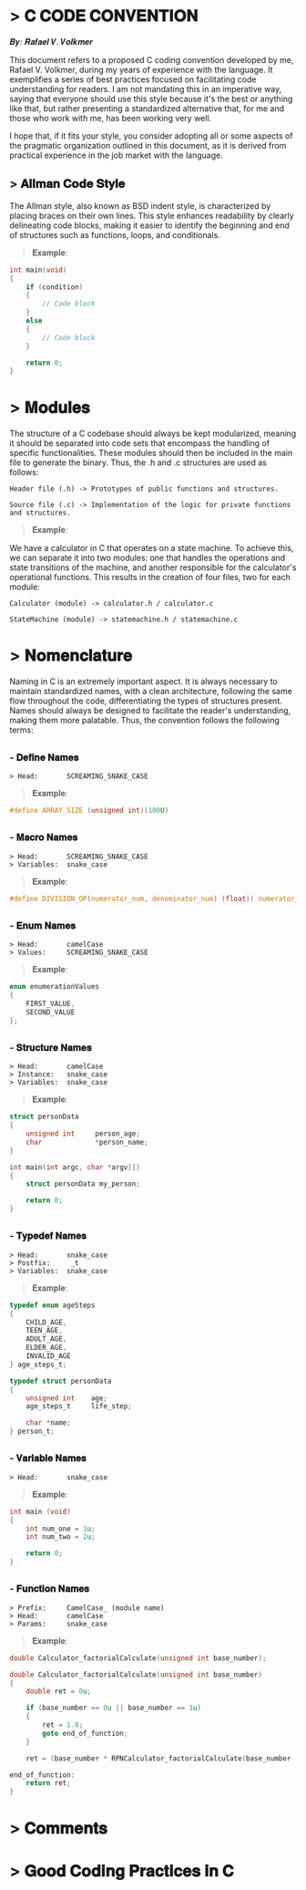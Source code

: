 # > 𝐂 𝐂𝐎𝐃𝐄 𝐂𝐎𝐍𝐕𝐄𝐍𝐓𝐈𝐎𝐍

𝑩𝒚: 𝑹𝒂𝒇𝒂𝒆𝒍 𝑽. 𝑽𝒐𝒍𝒌𝒎𝒆𝒓

This document refers to a proposed C coding convention developed by me, Rafael V. Volkmer, during my years of experience with the language. It exemplifies a series of best practices focused on facilitating code understanding for readers. I am not mandating this in an imperative way, saying that everyone should use this style because it's the best or anything like that, but rather presenting a standardized alternative that, for me and those who work with me, has been working very well.

I hope that, if it fits your style, you consider adopting all or some aspects of the pragmatic organization outlined in this document, as it is derived from practical experience in the job market with the language.

## > 𝐀𝐥𝐥𝐦𝐚𝐧 𝐂𝐨𝐝𝐞 𝐒𝐭𝐲𝐥𝐞

The Allman style, also known as BSD indent style, is characterized by placing braces on their own lines. This style enhances readability by clearly delineating code blocks, making it easier to identify the beginning and end of structures such as functions, loops, and conditionals.

> 𝐄𝐱𝐚𝐦𝐩𝐥𝐞:
```c
int main(void)
{
    if (condition)
    {
        // Code block
    }
    else
    {
        // Code block
    }

    return 0;
}
```

# > 𝐌𝐨𝐝𝐮𝐥𝐞𝐬

The structure of a C codebase should always be kept modularized, meaning it should be separated into code sets that encompass the handling of specific functionalities. These modules should then be included in the main file to generate the binary. Thus, the .h and .c structures are used as follows:

```
Header file (.h) -> Prototypes of public functions and structures.
```

```
Source file (.c) -> Implementation of the logic for private functions and structures.
```

> 𝐄𝐱𝐚𝐦𝐩𝐥𝐞:

We have a calculator in C that operates on a state machine. To achieve this, we can separate it into two modules: one that handles the operations and state transitions of the machine, and another responsible for the calculator's operational functions. This results in the creation of four files, two for each module:

> 
```
Calculator (module) -> calculator.h / calculator.c
```

```
StateMachine (module) -> statemachine.h / statemachine.c
```

# > 𝐍𝐨𝐦𝐞𝐧𝐜𝐥𝐚𝐭𝐮𝐫𝐞

Naming in C is an extremely important aspect. It is always necessary to maintain standardized names, with a clean architecture, following the same flow throughout the code, differentiating the types of structures present. Names should always be designed to facilitate the reader's understanding, making them more palatable. Thus, the convention follows the following terms:

## 
### - 𝐃𝐞𝐟𝐢𝐧𝐞 𝐍𝐚𝐦𝐞𝐬
```
> Head:       SCREAMING_SNAKE_CASE
```
> 𝐄𝐱𝐚𝐦𝐩𝐥𝐞:
```c
#define ARRAY_SIZE (unsigned int)(100U)
```
## 
### - 𝐌𝐚𝐜𝐫𝐨 𝐍𝐚𝐦𝐞𝐬
```
> Head:       SCREAMING_SNAKE_CASE
> Variables:  snake_case
```
> 𝐄𝐱𝐚𝐦𝐩𝐥𝐞:
```c
#define DIVISION_OP(numerator_num, denominator_num) (float)( numerator_num / denominator_num)
```
## 
### - 𝐄𝐧𝐮𝐦 𝐍𝐚𝐦𝐞𝐬

```
> Head:       camelCase
> Values:     SCREAMING_SNAKE_CASE
```
> 𝐄𝐱𝐚𝐦𝐩𝐥𝐞:
```c
enum enumerationValues
{
    FIRST_VALUE,
    SECOND_VALUE
};
```
## 
### - 𝐒𝐭𝐫𝐮𝐜𝐭𝐮𝐫𝐞 𝐍𝐚𝐦𝐞𝐬

```
> Head:       camelCase
> Instance:   snake_case
> Variables:  snake_case
```
> 𝐄𝐱𝐚𝐦𝐩𝐥𝐞:
```c
struct personData
{
    unsigned int     person_age;
    char             *person_name;
}

int main(int argc, char *argv[])
{
    struct personData my_person;

    return 0;
}
```
## 
### - 𝐓𝐲𝐩𝐞𝐝𝐞𝐟 𝐍𝐚𝐦𝐞𝐬

```
> Head:       snake_case
> Postfix:     _t
> Variables:  snake_case
```
> 𝐄𝐱𝐚𝐦𝐩𝐥𝐞:
```c
typedef enum ageSteps
{
    CHILD_AGE,
    TEEN_AGE,
    ADULT_AGE,
    ELDER_AGE,
    INVALID_AGE
} age_steps_t;

typedef struct personData
{
    unsigned int    age;
    age_steps_t     life_step;

    char *name;
} person_t;
```
## 
### - 𝐕𝐚𝐫𝐢𝐚𝐛𝐥𝐞 𝐍𝐚𝐦𝐞𝐬

```
> Head:       snake_case
```
> 𝐄𝐱𝐚𝐦𝐩𝐥𝐞:
```c
int main (void)
{
    int num_one = 1u;
    int num_two = 2u;

    return 0;
}
```
## 
### - 𝐅𝐮𝐧𝐜𝐭𝐢𝐨𝐧 𝐍𝐚𝐦𝐞𝐬
```
> Prefix:     CamelCase_ (module name)
> Head:       camelCase
> Params:     snake_case
```
> 𝐄𝐱𝐚𝐦𝐩𝐥𝐞:
```c
double Calculator_factorialCalculate(unsigned int base_number);

double Calculator_factorialCalculate(unsigned int base_number) 
{
    double ret = 0u;

    if (base_number == 0u || base_number == 1u)
    {
        ret = 1.0;
        goto end_of_function;
    }

    ret = (base_number * RPNCalculator_factorialCalculate(base_number - 1u));

end_of_function:
    return ret;
} 
```

# > 𝐂𝐨𝐦𝐦𝐞𝐧𝐭𝐬

# > 𝐆𝐨𝐨𝐝 𝐂𝐨𝐝𝐢𝐧𝐠 𝐏𝐫𝐚𝐜𝐭𝐢𝐜𝐞𝐬 𝐢𝐧 𝐂
